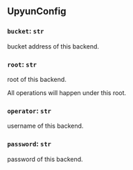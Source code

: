 ## UpyunConfig

### `bucket`: `str`

bucket address of this backend.

### `root`: `str`

root of this backend.

All operations will happen under this root.

### `operator`: `str`

username of this backend.

### `password`: `str`

password of this backend.

